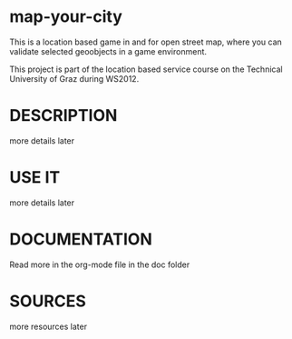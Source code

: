 map-your-city
=============

This is a location based game in and for open street map, where you can validate selected geoobjects in a game environment.

This project is part of the location based service course on the Technical University of Graz during WS2012.

# DESCRIPTION
more details later

# USE IT
more details later

# DOCUMENTATION
Read more in the org-mode file in the doc folder

# SOURCES
more resources later
